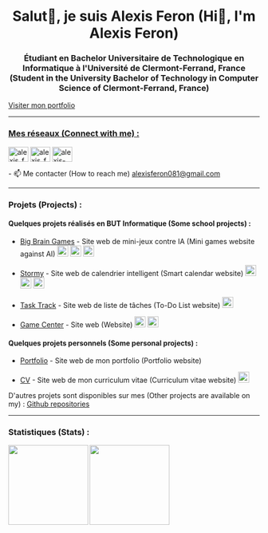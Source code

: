 <h1 align="center">Salut👋, je suis Alexis Feron (Hi👋, I'm Alexis Feron)</h1>
<h3 align="center">Étudiant en Bachelor Universitaire de Technologique en Informatique à l'Université de Clermont-Ferrand, France (Student in the University Bachelor of Technology in Computer Science of Clermont-Ferrand, France)</h3>
<a href="https://alexis-feron-portfolio.vercel.app/">Visiter mon portfolio</h3>

---

<h3 align="left">Mes réseaux (Connect with me) :</h3>
<p align="left">
<a href="https://instagram.com/alexis_feron_" target="blank"><img align="center" src="https://raw.githubusercontent.com/rahuldkjain/github-profile-readme-generator/master/src/images/icons/Social/instagram.svg" alt="alexis_feron_" height="30" width="40" /></a>
<a href="https://twitter.com/alexis_feron_" target="blank"><img align="center" src="https://raw.githubusercontent.com/rahuldkjain/github-profile-readme-generator/master/src/images/icons/Social/twitter.svg" alt="alexis_feron_" height="30" width="40" /></a>
<a href="https://linkedin.com/in/alexis-feron" target="blank"><img align="center" src="https://raw.githubusercontent.com/rahuldkjain/github-profile-readme-generator/master/src/images/icons/Social/linked-in-alt.svg" alt="alexis-feron" height="30" width="40" /></a>
</p>
<a>- 📫 Me contacter (How to reach me) </a><a href="mailto:alexisferon081@gmail.com">alexisferon081@gmail.com</a>

---

<h3 align="left">Projets (Projects) :</h3>

<h4>Quelques projets réalisés en BUT Informatique (Some school projects) :</h4>

- [Big Brain Games](https://github.com/alexis-feron/big-brain-games) - Site web de mini-jeux contre IA (Mini games website against AI) <img src="https://github.com/alexis-feron/alexis-feron/blob/main/assets/nextjs.png" width="22" height="22"/> <img src="https://github.com/alexis-feron/alexis-feron/blob/main/assets/react.png" width="22" height="22"/> <img src="https://github.com/alexis-feron/alexis-feron/blob/main/assets/javascript.png" width="22" height="22"/>

- [Stormy](https://github.com/alexis-feron/stormy) - Site web de calendrier intelligent (Smart calendar website) <img src="https://github.com/alexis-feron/alexis-feron/blob/main/assets/ionic.png" width="22" height="22"/> <img src="https://github.com/alexis-feron/alexis-feron/blob/main/assets/angular.png" width="22" height="22"/> <img src="https://github.com/alexis-feron/alexis-feron/blob/main/assets/typescript.png" width="22" height="22"/>

- [Task Track](https://github.com/alexis-feron/task-track) - Site web de liste de tâches (To-Do List website) <img src="https://github.com/alexis-feron/alexis-feron/blob/main/assets/php.png" width="22" height="22"/> 

- [Game Center](https://github.com/alexis-feron/game-center) - Site web (Website) <img src="https://github.com/alexis-feron/alexis-feron/blob/main/assets/vue.png" width="22" height="22"/> <img src="https://github.com/alexis-feron/alexis-feron/blob/main/assets/javascript.png" width="22" height="22"/>

<h4>Quelques projets personnels (Some personal projects) :</h4>

- [Portfolio](https://github.com/alexis-feron/portfolio) - Site web de mon portfolio (Portfolio website)

- [CV](https://github.com/alexis-feron/cv) - Site web de mon curriculum vitae (Curriculum vitae website) <img src="https://github.com/alexis-feron/alexis-feron/blob/main/assets/javascript.png" width="22" height="22"/>

D'autres projets sont disponibles sur mes (Other projects are available on my) : [Github repositories](https://github.com/alexis-feron?tab=repositories) 


---

<h3 align="left">Statistiques (Stats) :</h3>
<p>
<img height="160px" align="left" src="https://github-readme-stats.vercel.app/api/top-langs/?username=alexis-feron&layout=compact" />
<img height="160px" align="center" src="https://github-readme-stats.vercel.app/api?username=alexis-feron&show_icons=true&count_private=true" />
</p>
